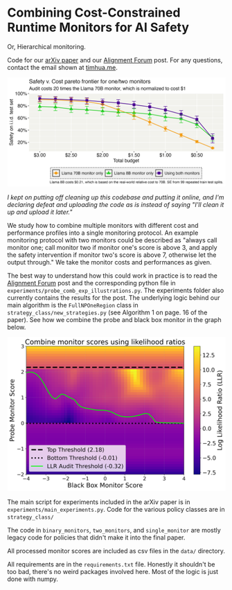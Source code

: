 # Combining Cost-Constrained Runtime Monitors for AI Safety

Or, Hierarchical monitoring.

Code for our [arXiv paper](https://arxiv.org/abs/2507.15886) and our [Alignment Forum](https://www.alignmentforum.org/posts/FhixwyymPxF8TZX39/optimally-combining-probe-monitors-and-black-box-monitors) post. For any questions, contact the email shown at [timhua.me](https://timhua.me/).

![Main Results](results/graphs/twom_intro.png)

*I kept on putting off cleaning up this codebase and putting it online, and I'm declaring defeat and uploading the code as is instead of saying "I'll clean it up and upload it later."*

We study how to combine multiple monitors with different cost and performance profiles into a single monitoring protocol. An example monitoring protocol with two monitors could be described as "always call monitor one; call monitor two if monitor one's score is above 3, and apply the safety intervention if monitor two's score is above 7, otherwise let the output through." We take the monitor costs and performances as given. 

The best way to understand how this could work in practice is to read the [Alignment Forum](https://www.alignmentforum.org/posts/FhixwyymPxF8TZX39/optimally-combining-probe-monitors-and-black-box-monitors) post and the corresponding python file in `experiments/probe_comb_exp_illustrations.py`. The experiments folder also currently contains the results for the post. The underlying logic behind our main algorithm is the `FullNPOneRegion` class in `strategy_class/new_strategies.py` (see Algorithm 1 on page. 16 of the paper). See how we combine the probe and black box monitor in the graph below.

![Main Results](experiments/intro.png)

The main script for experiments included in the arXiv paper is in `experiments/main_experiments.py`. Code for the various policy classes are in `strategy_class/`

The code in `binary_monitors`, `two_monitors`, and `single_monitor` are mostly legacy code for policies that didn't make it into the final paper. 

All processed monitor scores are included as csv files in the `data/` directory. 

All requirements are in the `requirements.txt` file. Honestly it shouldn't be too bad, there's no weird packages involved here. Most of the logic is just done with numpy.